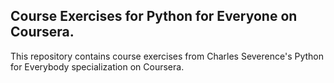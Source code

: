 ## Course Exercises for Python for Everyone on Coursera.
This repository contains course exercises from Charles Severence's Python for Everybody specialization on Coursera.